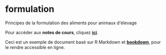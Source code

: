 # formulation

Principes de la formulation des aliments pour animaux d'élevage

Pour accéder aux **notes de cours**, cliquez [**ici**](https://rgoals.github.io/formulation/).

Ceci est un exemple de document basé sur R Markdown et [**bookdown**](https://github.com/rstudio/bookdown), pour le rendre accessible en ligne.